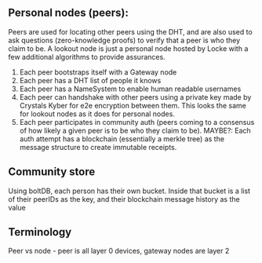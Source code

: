 ## Personal nodes (peers):
Peers are used for locating other peers using the DHT, and are also used to ask questions (zero-knowledge proofs) to verify that a peer is who they claim to be. A lookout node is just a personal node hosted by Locke with a few additional algorithms to provide assurances.

1. Each peer bootstraps itself with a Gateway node
2. Each peer has a DHT list of people it knows
3. Each peer has a NameSystem to enable human readable usernames
4. Each peer can handshake with other peers using a private key made by Crystals Kyber for e2e encryption between them. This looks the same for lookout nodes as it does for personal nodes.
5. Each peer participates in community auth (peers coming to a consensus of how likely a given peer is to be who they claim to be). MAYBE?: Each auth attempt has a blockchain (essentially a merkle tree) as the message structure to create immutable receipts.

## Community store
Using boltDB, each person has their own bucket. Inside that bucket is a list of their peerIDs as the key, and their blockchain message history as the value

## Terminology
Peer vs node - peer is all layer 0 devices, gateway nodes are layer 2

